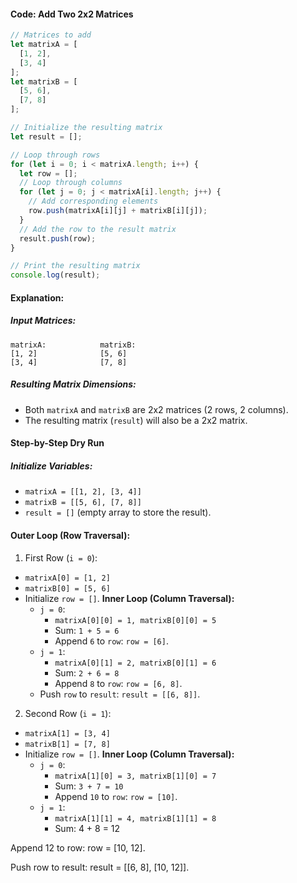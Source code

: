 #### Code: Add Two 2x2 Matrices
```js
// Matrices to add
let matrixA = [
  [1, 2],
  [3, 4]
];
let matrixB = [
  [5, 6],
  [7, 8]
];

// Initialize the resulting matrix
let result = [];

// Loop through rows
for (let i = 0; i < matrixA.length; i++) {
  let row = [];
  // Loop through columns
  for (let j = 0; j < matrixA[i].length; j++) {
    // Add corresponding elements
    row.push(matrixA[i][j] + matrixB[i][j]);
  }
  // Add the row to the result matrix
  result.push(row);
}

// Print the resulting matrix
console.log(result);
```

#### Explanation:

##### Input Matrices:
```text
matrixA:            matrixB:
[1, 2]              [5, 6]
[3, 4]              [7, 8]
```

##### Resulting Matrix Dimensions:
- Both `matrixA` and `matrixB` are 2x2 matrices (2 rows, 2 columns).
- The resulting matrix (`result`) will also be a 2x2 matrix.

#### Step-by-Step Dry Run
##### Initialize Variables:
- `matrixA = [[1, 2], [3, 4]]`
- `matrixB = [[5, 6], [7, 8]]`
- `result = []` (empty array to store the result).

#### Outer Loop (Row Traversal):
1. First Row (`i = 0`):
- `matrixA[0] = [1, 2]`
- `matrixB[0] = [5, 6]`
- Initialize `row = []`.
	**Inner Loop (Column Traversal):**
	- `j = 0`:
		- `matrixA[0][0] = 1, matrixB[0][0] = 5`
		- Sum: `1 + 5 = 6`
		- Append `6` to `row`: `row = [6]`.
	- `j = 1`:
		- `matrixA[0][1] = 2, matrixB[0][1] = 6`
		- Sum: `2 + 6 = 8`
		- Append `8` to `row`: `row = [6, 8]`.
	- Push `row` to `result`: `result = [[6, 8]]`.

2. Second Row (`i = 1`):
- `matrixA[1] = [3, 4]`
- `matrixB[1] = [7, 8]`
- Initialize `row = []`.
	**Inner Loop (Column Traversal):**
	- `j = 0`:
		- `matrixA[1][0] = 3, matrixB[1][0] = 7`
		- Sum: `3 + 7 = 10`
		- Append `10` to `row`: `row = [10]`.
	- `j = 1`:
		- `matrixA[1][1] = 4, matrixB[1][1] = 8`
		- Sum: 4 + 8 = 12

Append 12 to row: row = [10, 12].

Push row to result: result = [[6, 8], [10, 12]].